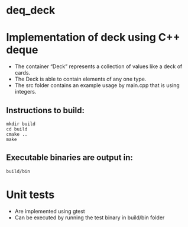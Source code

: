 # deq_deck
# Implementation of deck using C++ deque
- The container “Deck” represents a collection of values like a deck of cards. 
- The Deck is able to contain elements of any one type.
- The src folder contains an example usage by main.cpp that is using integers.

## Instructions to build:
```
mkdir build
cd build
cmake ..
make
```

## Executable binaries  are output in:
```
build/bin
```

# Unit tests
- Are implemented using gtest
- Can be executed by running the test binary in build/bin folder
